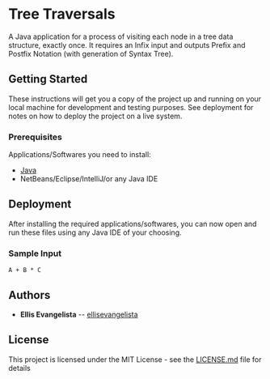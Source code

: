 # Tree Traversals 
A Java application for a process of visiting each node in a tree data structure, exactly once. It requires an Infix input and outputs Prefix and Postfix Notation (with generation of Syntax Tree).

## Getting Started
These instructions will get you a copy of the project up and running on your local machine for development and testing purposes. See deployment for notes on how to deploy the project on a live system.

### Prerequisites
Applications/Softwares you need to install:
* [Java](https://java.com/en/download/)
* NetBeans/Eclipse/IntelliJ/or any Java IDE

## Deployment
After installing the required applications/softwares, you can now open and run these files using any Java IDE of your choosing.

### Sample Input
```
A + B * C
```
## Authors
* **Ellis Evangelista** -- [ellisevangelista](https://github.com/ellisevangelista)

## License
This project is licensed under the MIT License - see the [LICENSE.md](LICENSE.md) file for details
